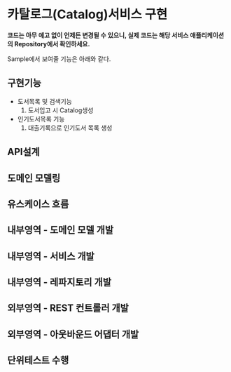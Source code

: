 # 카탈로그(Catalog)서비스 구현
**코드는 아무 예고 없이 언제든 변경될 수 있으니, 실제 코드는 해당 서비스 애플리케이션의 Repository에서 확인하세요.**

Sample에서 보여줄 기능은 아래와 같다.

## 구현기능
  - 도서목록 및 검색기능
    1. 도서입고 시 Catalog생성
  - 인기도서목록 기능   
    1. 대출기록으로 인기도서 목록 생성 

## API설계

## 도메인 모델링

## 유스케이스 흐름

## 내부영역 - 도메인 모델 개발

## 내부영역 - 서비스 개발

## 내부영역 - 레파지토리 개발

## 외부영역 - REST 컨트롤러 개발

## 외부영역 - 아웃바운드 어댑터 개발

## 단위테스트 수행

